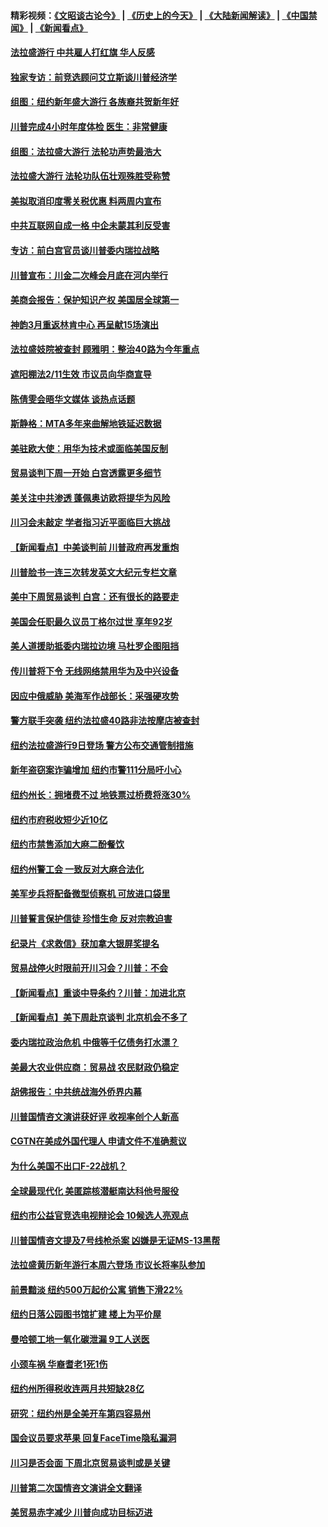 #### 精彩视频：[《文昭谈古论今》](http://45.32.25.56/wenzhao) | [《历史上的今天》](http://45.32.25.56/today-in-history) | [《大陆新闻解读》](http://45.32.25.56/ntdtv-comedy) | [《中国禁闻》](http://45.32.25.56/ntdtv-news) | [《新闻看点》](http://45.32.25.56/news-insight) 

 #### [法拉盛游行 中共雇人打红旗 华人反感](../pages/nsc412/n11035206.md?t=02100854) 

#### [独家专访：前竞选顾问艾立斯谈川普经济学](../pages/nsc412/n11034992.md?t=02100854) 

#### [组图：纽约新年盛大游行 各族裔共贺新年好](../pages/nsc412/n11034920.md?t=02100854) 

#### [川普完成4小时年度体检 医生：非常健康](../pages/nsc412/n11034715.md?t=02100854) 

#### [组图：法拉盛大游行 法轮功声势最浩大](../pages/nsc412/n11034814.md?t=02100854) 

#### [法拉盛大游行 法轮功队伍壮观殊胜受称赞](../pages/nsc412/n11034852.md?t=02100854) 

#### [美拟取消印度零关税优惠 料两周内宣布](../pages/nsc412/n11034785.md?t=02100854) 

#### [中共互联网自成一格 中企未蒙其利反受害](../pages/nsc412/n11034725.md?t=02100854) 

#### [专访：前白宫官员谈川普委内瑞拉战略](../pages/nsc412/n11032742.md?t=02100854) 

#### [川普宣布：川金二次峰会月底在河内举行](../pages/nsc412/n11034200.md?t=02100854) 

#### [美商会报告：保护知识产权 美国居全球第一](../pages/nsc412/n11033507.md?t=02100854) 

#### [神韵3月重返林肯中心 再呈献15场演出](../pages/nsc412/n11033703.md?t=02100854) 

#### [法拉盛妓院被查封 顾雅明：整治40路为今年重点](../pages/nsc412/n11033697.md?t=02100854) 

#### [遮阳棚法2/11生效 市议员向华商宣导](../pages/nsc412/n11033711.md?t=02100854) 

#### [陈倩雯会晤华文媒体 谈热点话题](../pages/nsc412/n11033718.md?t=02100854) 

#### [斯静格：MTA多年来曲解地铁延迟数据](../pages/nsc412/n11033725.md?t=02100854) 

#### [美驻欧大使：用华为技术或面临美国反制](../pages/nsc412/n11033036.md?t=02100854) 

#### [贸易谈判下周一开始 白宫透露更多细节](../pages/nsc412/n11033359.md?t=02100854) 

#### [美关注中共渗透 蓬佩奥访欧将提华为风险](../pages/nsc412/n11032871.md?t=02100854) 

#### [川习会未敲定 学者指习近平面临巨大挑战](../pages/nsc412/n11032752.md?t=02100854) 

#### [【新闻看点】中美谈判前 川普政府再发重炮](../pages/nsc412/n11032676.md?t=02100854) 

#### [川普脸书一连三次转发英文大纪元专栏文章](../pages/nsc412/n11032874.md?t=02100854) 

#### [美中下周贸易谈判 白宫：还有很长的路要走](../pages/nsc412/n11032579.md?t=02100854) 

#### [美国会任职最久议员丁格尔过世 享年92岁](../pages/nsc412/n11032542.md?t=02100854) 

#### [美人道援助抵委内瑞拉边境 马杜罗企图阻挡](../pages/nsc412/n11032425.md?t=02100854) 

#### [传川普将下令 无线网络禁用华为及中兴设备](../pages/nsc412/n11031804.md?t=02100854) 

#### [因应中俄威胁 美海军作战部长：采强硬攻势](../pages/nsc412/n11032214.md?t=02100854) 

#### [警方联手突袭 纽约法拉盛40路非法按摩店被查封](../pages/nsc412/n11031874.md?t=02100854) 

#### [纽约法拉盛游行9日登场 警方公布交通管制措施](../pages/nsc412/n11031884.md?t=02100854) 

#### [新年盗窃案诈骗增加 纽约市警111分局吁小心](../pages/nsc412/n11031868.md?t=02100854) 

#### [纽约州长：拥堵费不过 地铁票过桥费将涨30%](../pages/nsc412/n11031922.md?t=02100854) 

#### [纽约市府税收短少近10亿](../pages/nsc412/n11031890.md?t=02100854) 

#### [纽约市禁售添加大麻二酚餐饮](../pages/nsc412/n11031907.md?t=02100854) 

#### [纽约州警工会 一致反对大麻合法化](../pages/nsc412/n11031910.md?t=02100854) 

#### [美军步兵将配备微型侦察机 可放进口袋里](../pages/nsc412/n11031966.md?t=02100854) 

#### [川普誓言保护信徒 珍惜生命 反对宗教迫害](../pages/nsc412/n11031507.md?t=02100854) 

#### [纪录片《求救信》获加拿大银屏奖提名](../pages/nsc412/n11031336.md?t=02100854) 

#### [贸易战停火时限前开川习会？川普：不会](../pages/nsc412/n11031036.md?t=02100854) 

#### [【新闻看点】重谈中导条约？川普：加进北京](../pages/nsc412/n11031006.md?t=02100854) 

#### [【新闻看点】美下周赴京谈判 北京机会不多了](../pages/nsc412/n11030801.md?t=02100854) 

#### [委内瑞拉政治危机 中俄等千亿债务打水漂？](../pages/nsc412/n11030947.md?t=02100854) 

#### [美最大农业供应商：贸易战 农民财政仍稳定](../pages/nsc412/n11031011.md?t=02100854) 

#### [胡佛报告：中共统战海外侨界内幕](../pages/nsc412/n11030735.md?t=02100854) 

#### [川普国情咨文演讲获好评 收视率创个人新高](../pages/nsc412/n11029891.md?t=02100854) 

#### [CGTN在美成外国代理人 申请文件不准确惹议](../pages/nsc412/n11028976.md?t=02100854) 

#### [为什么美国不出口F-22战机？](../pages/nsc412/n11030207.md?t=02100854) 

#### [全球最现代化 美匿踪核潜艇南达科他号服役](../pages/nsc412/n11029826.md?t=02100854) 

#### [纽约市公益官竞选电视辩论会  10候选人亮观点](../pages/nsc412/n11029725.md?t=02100854) 

#### [川普国情咨文提及7号线枪杀案   凶嫌是无证MS-13黑帮](../pages/nsc412/n11029767.md?t=02100854) 

#### [法拉盛黄历新年游行本周六登场 市议长将率队参加](../pages/nsc412/n11029736.md?t=02100854) 

#### [前景黯淡 纽约500万起价公寓 销售下滑22%](../pages/nsc412/n11029779.md?t=02100854) 

#### [纽约日落公园图书馆扩建 楼上为平价屋](../pages/nsc412/n11029748.md?t=02100854) 

#### [曼哈顿工地一氧化碳泄漏 9工人送医](../pages/nsc412/n11029751.md?t=02100854) 

#### [小颈车祸 华裔耆老1死1伤](../pages/nsc412/n11029764.md?t=02100854) 

#### [纽约州所得税收连两月共短缺28亿](../pages/nsc412/n11029773.md?t=02100854) 

#### [研究：纽约州是全美开车第四容易州](../pages/nsc412/n11029776.md?t=02100854) 

#### [国会议员要求苹果 回复FaceTime隐私漏洞](../pages/nsc412/n11029731.md?t=02100854) 

#### [川习是否会面 下周北京贸易谈判或是关键](../pages/nsc412/n11029173.md?t=02100854) 

#### [川普第二次国情咨文演讲全文翻译](../pages/nsc412/n11029266.md?t=02100854) 

#### [美贸易赤字减少 川普向成功目标迈进](../pages/nsc412/n11028907.md?t=02100854) 

